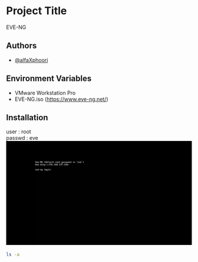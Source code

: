 # Project Title
EVE-NG
## Authors

- [@alfaXphoori](https://www.github.com/alfaXphoori)

## Environment Variables
- VMware Workstation Pro
- EVE-NG.iso (https://www.eve-ng.net/)

## Installation
user : root \
passwd : eve
![login eve linux](imgs/login.png)

```bash
ls -a
```
